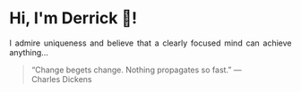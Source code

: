 # Hi, I'm Derrick 👋!
<p align="justify">I admire uniqueness and believe that a clearly focused mind can achieve anything...</p> 
<!-- #quote-start -->
<blockquote>&ldquo;Change begets change. Nothing propagates so fast.&rdquo; &mdash; <footer>Charles Dickens</footer></blockquote>
<!-- #quote-end -->
